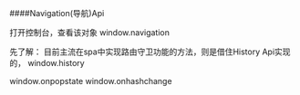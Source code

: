 ####Navigation(导航)Api

打开控制台，查看该对象
window.navigation

先了解：
目前主流在spa中实现路由守卫功能的方法，则是借住History Api实现的，
window.history

window.onpopstate window.onhashchange 